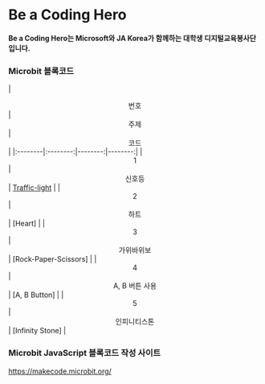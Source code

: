 # Be a Coding Hero

__Be a Coding Hero는 Microsoft와 JA Korea가 함께하는 대학생 디지털교육봉사단 입니다.__


### Microbit 블록코드
|  <center>번호</center> |  <center>주제</center> |  <center>코드</center> |
|:--------|:--------:|--------:|--------:| 
|<center>1</center> | <center>신호등</center> | [Traffic-light](https://github.com/juthor/microbit/tree/master/traffic-light) |
|<center>2</center> |<center>하트</center> | [Heart] |
|<center>3</center>|<center>가위바위보</center> | [Rock-Paper-Scissors] |
|<center>4</center>|<center>A, B 버튼 사용</center> | [A, B Button] |
|<center>5</center>|<center>인피니티스톤</center> | [Infinity Stone] |

### Microbit JavaScript 블록코드 작성 사이트
https://makecode.microbit.org/